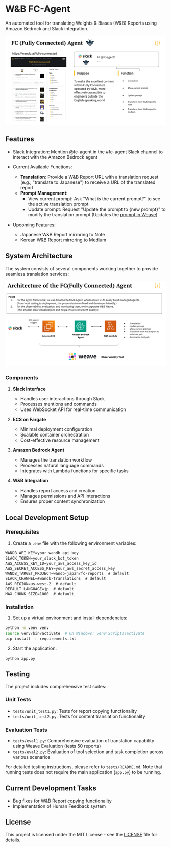 # W&B FC-Agent

An automated tool for translating Weights & Biases (W&B) Reports using Amazon Bedrock and Slack integration.

![System Overview](docs/images/overview.png)

## Features

- Slack Integration: Mention @fc-agent in the #fc-agent Slack channel to interact with the Amazon Bedrock agent

- Current Available Functions:
  - **Translation**: Provide a W&B Report URL with a translation request (e.g., "translate to Japanese") to receive a URL of the translated report
  - **Prompt Management**:
    - View current prompt: Ask "What is the current prompt?" to see the active translation prompt
    - Update prompt: Request "Update the prompt to {new prompt}" to modify the translation prompt (Updates the [prompt in Weave](https://wandb.ai/wandb-japan/fc-agent/weave/prompts))
- Upcoming Features:
  - Japanese W&B Report mirroring to Note
  - Korean W&B Report mirroring to Medium

## System Architecture

The system consists of several components working together to provide seamless translation services:

![Architecture Diagram](docs/images/architecture.png)

### Components

1. **Slack Interface**
   - Handles user interactions through Slack
   - Processes mentions and commands
   - Uses WebSocket API for real-time communication

2. **ECS on Fargate**
   - Minimal deployment configuration
   - Scalable container orchestration
   - Cost-effective resource management

3. **Amazon Bedrock Agent**
   - Manages the translation workflow
   - Processes natural language commands
   - Integrates with Lambda functions for specific tasks

4. **W&B Integration**
   - Handles report access and creation
   - Manages permissions and API interactions
   - Ensures proper content synchronization

## Local Development Setup

### Prerequisites

1. Create a `.env` file with the following environment variables:

```
WANDB_API_KEY=your_wandb_api_key
SLACK_TOKEN=your_slack_bot_token
AWS_ACCESS_KEY_ID=your_aws_access_key_id
AWS_SECRET_ACCESS_KEY=your_aws_secret_access_key
WANDB_TARGET_PROJECT=wandb-japan/fc-reports  # default
SLACK_CHANNEL=#wandb-translations  # default
AWS_REGION=us-west-2  # default
DEFAULT_LANGUAGE=jp  # default
MAX_CHUNK_SIZE=1000  # default
```

### Installation

1. Set up a virtual environment and install dependencies:
```bash
python -m venv venv
source venv/bin/activate  # On Windows: venv\Scripts\activate
pip install -r requirements.txt
```

2. Start the application:
```bash
python app.py
```

## Testing

The project includes comprehensive test suites:

### Unit Tests
- `tests/unit_test1.py`: Tests for report copying functionality
- `tests/unit_test2.py`: Tests for content translation functionality

### Evaluation Tests
- `tests/eval1.py`: Comprehensive evaluation of translation capability using Weave Evaluation (tests 50 reports)
- `tests/eval2.py`: Evaluation of tool selection and task completion across various scenarios

For detailed testing instructions, please refer to `tests/README.md`. Note that running tests does not require the main application (`app.py`) to be running.

## Current Development Tasks

- Bug fixes for W&B Report copying functionality
- Implementation of Human Feedback system

## License

This project is licensed under the MIT License - see the [LICENSE](LICENSE) file for details.
